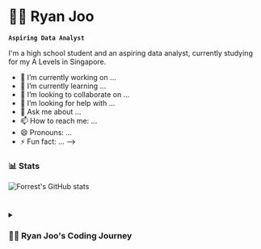 # 🏄‍♂️ Ryan Joo

**`Aspiring Data Analyst`**

I'm a high school student and an aspiring data analyst, currently studying for my A Levels in Singapore. 

- 🔭 I’m currently working on ...
- 🌱 I’m currently learning ...
- 👯 I’m looking to collaborate on ...
- 🤔 I’m looking for help with ...
- 💬 Ask me about ...
- 📫 How to reach me: ...
- 😄 Pronouns: ...
- ⚡ Fun fact: ...
-->

### 📊 Stats

![Forrest's GitHub stats](https://github-readme-stats.vercel.app/api?username=ryanjoo18&show_icons=true&theme=gruvbox)

<!-- ![GitHub Streak](https://streak-stats.demolab.com?user=Ryanjoo18&theme=gruvbox&border_radius=4.5) -->

#

<details>
 <summary><h3>👨‍💻 Ryan Joo's Coding Journey</h3></summary>
   I started my coding journey as 

[website]: https://ryanjoo18.github.io
